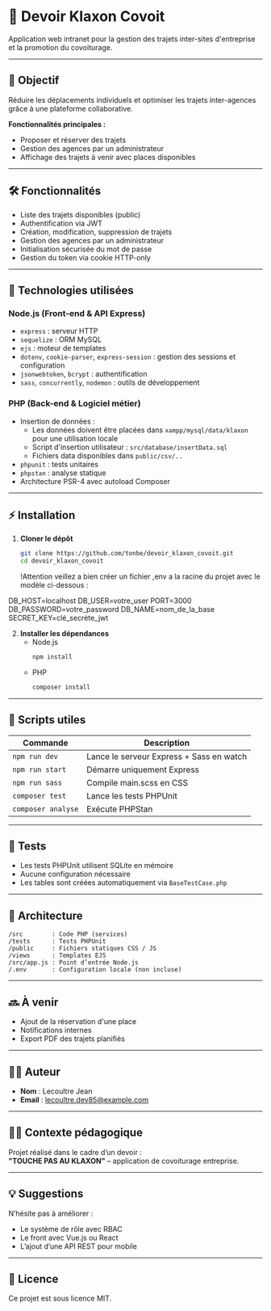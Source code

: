 # 🚗 Devoir Klaxon Covoit

Application web intranet pour la gestion des trajets inter-sites d'entreprise et la promotion du covoiturage.

---

## 🎯 Objectif

Réduire les déplacements individuels et optimiser les trajets inter-agences grâce à une plateforme collaborative.

**Fonctionnalités principales :**
- Proposer et réserver des trajets
- Gestion des agences par un administrateur
- Affichage des trajets à venir avec places disponibles

---

## 🛠 Fonctionnalités

- Liste des trajets disponibles (public)
- Authentification via JWT
- Création, modification, suppression de trajets
- Gestion des agences par un administrateur
- Initialisation sécurisée du mot de passe
- Gestion du token via cookie HTTP-only

---

## 🧩 Technologies utilisées

### Node.js (Front-end & API Express)
- `express` : serveur HTTP
- `sequelize` : ORM MySQL
- `ejs` : moteur de templates
- `dotenv`, `cookie-parser`, `express-session` : gestion des sessions et configuration
- `jsonwebtoken`, `bcrypt` : authentification
- `sass`, `concurrently`, `nodemon` : outils de développement

### PHP (Back-end & Logiciel métier)
- Insertion de données :  
  * Les données doivent être placées dans `xampp/mysql/data/klaxon` pour une utilisation locale  
  * Script d'insertion utilisateur : `src/database/insertData.sql`  
  * Fichiers data disponibles dans `public/csv/..`
- `phpunit` : tests unitaires
- `phpstan` : analyse statique
- Architecture PSR-4 avec autoload Composer

---

## ⚡ Installation

1. **Cloner le dépôt**
   ```bash
   git clone https://github.com/tonbe/devoir_klaxon_covoit.git
   cd devoir_klaxon_covoit
   ```

   !Attention veillez a bien créer un fichier ,env a la racine du projet avec le modèle ci-dessous : 

DB_HOST=localhost
DB_USER=votre_user
PORT=3000
DB_PASSWORD=votre_password
DB_NAME=nom_de_la_base
SECRET_KEY=clé_secrète_jwt

2. **Installer les dépendances**
   - Node.js  
     ```bash
     npm install
     ```
   - PHP  
     ```bash
     composer install
     ```

---

## 🚀 Scripts utiles

| Commande           | Description                                 |
|--------------------|---------------------------------------------|
| `npm run dev`      | Lance le serveur Express + Sass en watch    |
| `npm run start`    | Démarre uniquement Express                  |
| `npm run sass`     | Compile main.scss en CSS                    |
| `composer test`    | Lance les tests PHPUnit                     |
| `composer analyse` | Exécute PHPStan                             |

---

## 🧪 Tests

- Les tests PHPUnit utilisent SQLite en mémoire
- Aucune configuration nécessaire
- Les tables sont créées automatiquement via `BaseTestCase.php`

---

## 📁 Architecture

```
/src        : Code PHP (services)
/tests      : Tests PHPUnit
/public     : Fichiers statiques CSS / JS
/views      : Templates EJS
/src/app.js : Point d’entrée Node.js
/.env       : Configuration locale (non incluse)
```

---

## 🔜 À venir

- Ajout de la réservation d'une place
- Notifications internes
- Export PDF des trajets planifiés

---

## 👨‍💻 Auteur

- **Nom** : Lecoultre Jean
- **Email** : lecoultre.dev85@example.com

---

## 🧑‍💼 Contexte pédagogique

Projet réalisé dans le cadre d’un devoir :  
**"TOUCHE PAS AU KLAXON"** – application de covoiturage entreprise.

---

## 💡 Suggestions

N’hésite pas à améliorer :
- Le système de rôle avec RBAC
- Le front avec Vue.js ou React
- L’ajout d’une API REST pour mobile

---

## 📄 Licence

Ce projet est sous licence MIT.